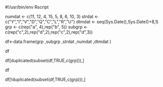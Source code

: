 #!/usr/bin/env Rscript

numdat <- c(11, 12, 4, 15, 5, 8, 6, 10, 3)
strdat <- c("Y","I","V","D","Q","C","L","R","U")
dtmdat <- seq(Sys.Date(),Sys.Date()+8,1)
grp <- c(rep("a", 4),rep("b", 5))
subgrp <- c(rep("c",2),rep("d",2),rep("c",2),rep("d",3))

df<-data.frame(grp
           ,subgrp
           ,strdat
           ,numdat
           ,dtmdat
)

df

df[duplicated(subset(df,TRUE,c(grp))),]

df

df[!duplicated(subset(df,TRUE,c(grp))),]
